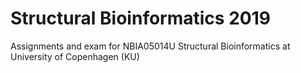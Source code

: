 # Structural Bioinformatics 2019
Assignments and exam for NBIA05014U Structural Bioinformatics at University of Copenhagen (KU)

